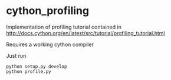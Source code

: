 # cython_profiling
Implementation of profiling tutorial contained in http://docs.cython.org/en/latest/src/tutorial/profiling_tutorial.html

Requires a working cython compiler

Just run 
```
python setup.py develop
python profile.py
```
